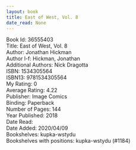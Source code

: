 ```yaml
---
layout: book
title: East of West, Vol. 8
date_read: None
---
```


Book Id: 36555403<br />
Title: East of West, Vol. 8<br />
Author: Jonathan Hickman<br />
Author l-f: Hickman, Jonathan<br />
Additional Authors: Nick Dragotta<br />
ISBN: 1534305564<br />
ISBN13: 9781534305564<br />
My Rating: 0<br />
Average Rating: 4.22<br />
Publisher: Image Comics<br />
Binding: Paperback<br />
Number of Pages: 144<br />
Year Published: 2018<br />
Date Read: <br />
Date Added: 2020/04/09<br />
Bookshelves: kupka-wstydu<br />
Bookshelves with positions: kupka-wstydu (#1184)<br />

